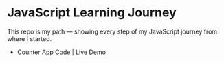 # JavaScript Learning Journey

This repo is my path — showing every step of my JavaScript journey from where I started.

- Counter App  [Code](https://github.com/Socoon/Socoon.github.io) | [Live Demo](https://socoon.github.io/)
